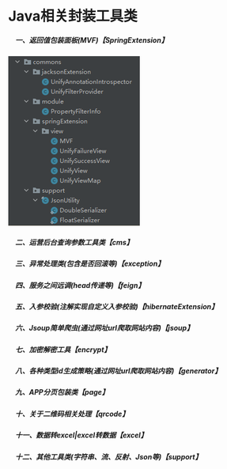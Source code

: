 # Java相关封装工具类

##### &emsp;一、返回值包装面板(MVF)【SpringExtension】

[comment]: <> (![github]&#40;https://github.com/cmlx1218/cmlx-collect/blob/master/cmlx-collect-tools/cmlx-collect-commons/MVF.png&#41;)
![binaryTree](./zimage/MVF.png "binaryTree")

##### &emsp;二、运营后台查询参数工具类【cms】

##### &emsp;三、异常处理类(包含是否回滚等)【exception】

##### &emsp;四、服务之间远调(head传递等)【feign】

##### &emsp;五、入参校验(注解实现自定义入参校验)【hibernateExtension】

##### &emsp;六、Jsoup简单爬虫(通过网址url爬取网站内容)【jsoup】

##### &emsp;七、加密解密工具【encrypt】

##### &emsp;八、各种类型id生成策略(通过网址url爬取网站内容)【generator】

##### &emsp;九、APP分页包装类【page】

##### &emsp;十、关于二维码相关处理【qrcode】

##### &emsp;十一、数据转excel|excel转数据【excel】

##### &emsp;十二、其他工具类(字符串、流、反射、Json等)【support】